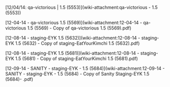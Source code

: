 [12/04/14: qa-victorious | 1.5 (5553)](wiki-attachment:qa-victorious - 1.5 (5553))

[12-04-14 - qa-victorious 1.5 (5569)](wiki-attachment:12-04-14 - qa-victorious 1.5 (5569) - Copy of  qa-victorious 1.5 (5569).pdf)

[12-08-14 - staging-EYK 1.5 (5632)](wiki-attachment:12-08-14 - staging-EYK 1.5 (5632) - Copy of staging-EatYourKimchi 1.5 (5632).pdf)

[12-08-14 - staging-EYK 1.5 (5681)](wiki-attachment:12-08-14 - staging-EYK 1.5 (5681) - Copy of staging-EatYourKimchi 1.5 (5681).pdf)

[12-09-14 - SANITY - staging-EYK - 1.5 (5684)](wiki-attachment:12-09-14 - SANITY - staging-EYK - 1.5 (5684) - Copy of Sanity Staging-EYK 1.5 (5684)- .pdf)

 

